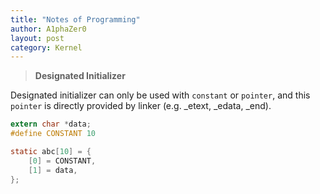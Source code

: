 ```yaml
---
title: "Notes of Programming"
author: A1phaZer0
layout: post
category: Kernel
---
```


> **Designated Initializer**

Designated initializer can only be used with `constant` or `pointer`, and this `pointer` is directly provided by linker (e.g. \_etext, \_edata, \_end).
```c
extern char *data;
#define CONSTANT 10

static abc[10] = {
	[0] = CONSTANT,
	[1] = data,
};
```

<!--more-->
